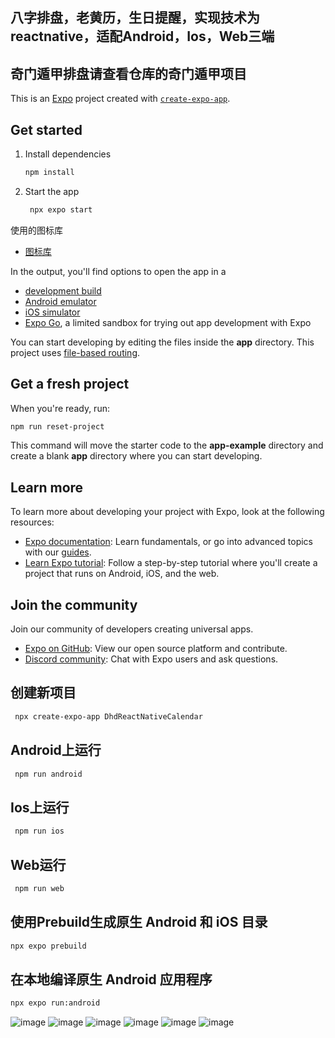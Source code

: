 ## 八字排盘，老黄历，生日提醒，实现技术为reactnative，适配Android，Ios，Web三端
## 奇门遁甲排盘请查看仓库的奇门遁甲项目

This is an [Expo](https://expo.dev) project created with [`create-expo-app`](https://www.npmjs.com/package/create-expo-app).

## Get started

1. Install dependencies

   ```bash
   npm install
   ```

2. Start the app

   ```bash
    npx expo start
   ```

使用的图标库

- [图标库](https://ionic.io/ionicons)


In the output, you'll find options to open the app in a

- [development build](https://docs.expo.dev/develop/development-builds/introduction/)
- [Android emulator](https://docs.expo.dev/workflow/android-studio-emulator/)
- [iOS simulator](https://docs.expo.dev/workflow/ios-simulator/)
- [Expo Go](https://expo.dev/go), a limited sandbox for trying out app development with Expo

You can start developing by editing the files inside the **app** directory. This project uses [file-based routing](https://docs.expo.dev/router/introduction).

## Get a fresh project

When you're ready, run:

```bash
npm run reset-project
```

This command will move the starter code to the **app-example** directory and create a blank **app** directory where you can start developing.

## Learn more

To learn more about developing your project with Expo, look at the following resources:

- [Expo documentation](https://docs.expo.dev/): Learn fundamentals, or go into advanced topics with our [guides](https://docs.expo.dev/guides).
- [Learn Expo tutorial](https://docs.expo.dev/tutorial/introduction/): Follow a step-by-step tutorial where you'll create a project that runs on Android, iOS, and the web.

## Join the community

Join our community of developers creating universal apps.

- [Expo on GitHub](https://github.com/expo/expo): View our open source platform and contribute.
- [Discord community](https://chat.expo.dev): Chat with Expo users and ask questions.

## 创建新项目
```bash
 npx create-expo-app DhdReactNativeCalendar
```

## Android上运行
```bash
 npm run android
```

## Ios上运行
```bash
 npm run ios 
```

## Web运行
```bash
 npm run web
```
## 使用Prebuild生成原生 Android 和 iOS 目录
```bash
npx expo prebuild
```
## 在本地编译原生 Android 应用程序
```bash
npx expo run:android
```
![image](./pictures/1.jpg)
![image](./pictures/2.jpg)
![image](./pictures/3.jpg)
![image](./pictures/4.jpg)
![image](./pictures/5.jpg)
![image](./pictures/6.jpg)
